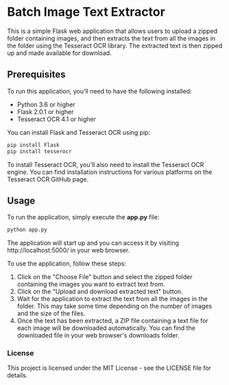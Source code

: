 # Batch Image Text Extractor

This is a simple Flask web application that allows users to upload a zipped folder containing images, and then extracts the text from all the images in the folder using the Tesseract OCR library. The extracted text is then zipped up and made available for download.

## Prerequisites
To run this application, you'll need to have the following installed:

- Python 3.6 or higher
- Flask 2.0.1 or higher
- Tesseract OCR 4.1 or higher

You can install Flask and Tesseract OCR using pip:

```python
pip install Flask
pip install tesserocr
```

To install Tesseract OCR, you'll also need to install the Tesseract OCR engine. You can find installation instructions for various platforms on the Tesseract OCR GitHub page.

## Usage
To run the application, simply execute the **app.py** file:

```python
python app.py
```

The application will start up and you can access it by visiting http://localhost:5000/ in your web browser.

To use the application, follow these steps:

1. Click on the "Choose File" button and select the zipped folder containing the images you want to extract text from.
2. Click on the "Upload and download extracted text" button.
3. Wait for the application to extract the text from all the images in the folder. This may take some time depending on the number of images and the size of the files.
4. Once the text has been extracted, a ZIP file containing a text file for each image will be downloaded automatically. You can find the downloaded file in your web browser's downloads folder.

### License
This project is licensed under the MIT License - see the LICENSE file for details.